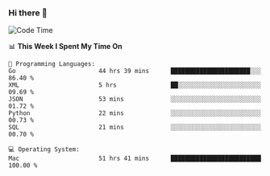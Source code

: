 ### Hi there 👋

<!--
**CrazyCollin/crazycollin** is a ✨ _special_ ✨ repository because its `README.md` (this file) appears on your GitHub profile.

Here are some ideas to get you started:

- 🔭 I’m currently working on ...
- 🌱 I’m currently learning ...
- 👯 I’m looking to collaborate on ...
- 🤔 I’m looking for help with ...
- 💬 Ask me about ...
- 📫 How to reach me: ...
- 😄 Pronouns: ...
- ⚡ Fun fact: ...
-->

<!--START_SECTION:waka-->
![Code Time](http://img.shields.io/badge/Code%20Time-2%2C755%20hrs%2029%20mins-blue)

📊 **This Week I Spent My Time On** 

```text
💬 Programming Languages: 
Go                       44 hrs 39 mins      ██████████████████████░░░   86.40 % 
XML                      5 hrs               ██░░░░░░░░░░░░░░░░░░░░░░░   09.69 % 
JSON                     53 mins             ░░░░░░░░░░░░░░░░░░░░░░░░░   01.72 % 
Python                   22 mins             ░░░░░░░░░░░░░░░░░░░░░░░░░   00.73 % 
SQL                      21 mins             ░░░░░░░░░░░░░░░░░░░░░░░░░   00.70 % 

💻 Operating System: 
Mac                      51 hrs 41 mins      █████████████████████████   100.00 % 
```


<!--END_SECTION:waka-->
